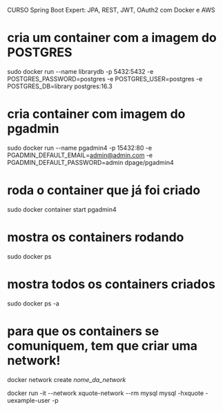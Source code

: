 CURSO Spring Boot Expert: JPA, REST, JWT, OAuth2 com Docker e AWS


# cria um container com a imagem do POSTGRES
sudo docker run --name librarydb -p 5432:5432 -e POSTGRES_PASSWORD=postgres -e POSTGRES_USER=postgres -e POSTGRES_DB=library postgres:16.3

# cria container com imagem do pgadmin
sudo docker run --name pgadmin4 -p 15432:80 -e PGADMIN_DEFAULT_EMAIL=admin@admin.com -e PGADMIN_DEFAULT_PASSWORD=admin dpage/pgadmin4

# roda o container que já foi criado
sudo docker container start pgadmin4

# mostra os containers rodando
sudo docker ps
# mostra todos os containers criados
sudo docker ps -a

# para que os containers se comuniquem, tem que criar uma network!
docker network create  *nome_da_network*

docker run -it --network xquote-network --rm mysql mysql -hxquote -uexample-user -p
